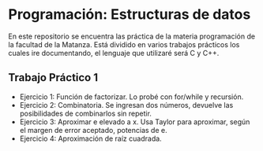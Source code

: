 # Programación: Estructuras de datos  

En este repositorio se encuentra las práctica de la materia programación de la facultad de la Matanza. Está dividido en varios trabajos prácticos los cuales ire documentando, el lenguaje que utilizaré será C y C++.

## Trabajo Práctico 1

- Ejercicio 1: Función de factorizar. Lo probé con for/while y recursión.
- Ejercicio 2: Combinatoria. Se ingresan dos números, devuelve las posibilidades de combinarlos sin repetir.
- Ejercicio 3: Aproximar e elevado a x. Usa Taylor para aproximar, según el margen de error aceptado, potencias de e.
- Ejercicio 4: Aproximación de raíz cuadrada. 

